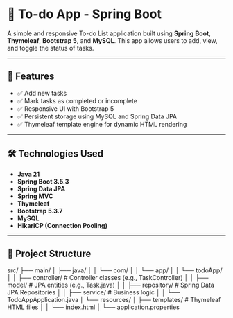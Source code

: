 # 📝 To-do App - Spring Boot

A simple and responsive To-do List application built using **Spring Boot**, **Thymeleaf**, **Bootstrap 5**, and **MySQL**. This app allows users to add, view, and toggle the status of tasks.

---

## 🚀 Features

- ✅ Add new tasks
- ✅ Mark tasks as completed or incomplete
- ✅ Responsive UI with Bootstrap 5
- ✅ Persistent storage using MySQL and Spring Data JPA
- ✅ Thymeleaf template engine for dynamic HTML rendering

---

## 🛠️ Technologies Used

- **Java 21**
- **Spring Boot 3.5.3**
- **Spring Data JPA**
- **Spring MVC**
- **Thymeleaf**
- **Bootstrap 5.3.7**
- **MySQL**
- **HikariCP (Connection Pooling)**

---

## 📁 Project Structure

src/
├── main/
│ ├── java/
│ │ └── com/
│ │ └── app/
│ │ └── todoApp/
│ │ ├── controller/ # Controller classes (e.g., TaskController)
│ │ ├── model/ # JPA entities (e.g., Task.java)
│ │ ├── repository/ # Spring Data JPA Repositories
│ │ ├── service/ # Business logic
│ │ └── TodoAppApplication.java
│ └── resources/
│ ├── templates/ # Thymeleaf HTML files
│ │ └── index.html
│ └── application.properties 
